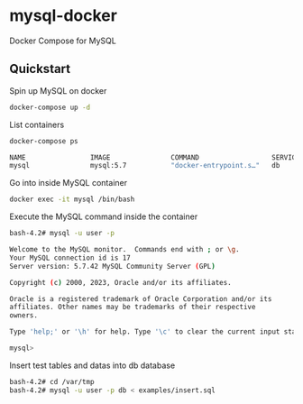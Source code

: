 # mysql-docker

Docker Compose for MySQL


## Quickstart

Spin up MySQL on docker

```bash
docker-compose up -d
```

List containers

```bash
docker-compose ps

NAME                IMAGE               COMMAND                  SERVICE             CREATED             STATUS              PORTS
mysql               mysql:5.7           "docker-entrypoint.s…"   db                  2 hours ago         Up 2 hours          0.0.0.0:3306->3306/tcp, 33060/tcp
```


Go into inside MySQL container

```bash
docker exec -it mysql /bin/bash
```

Execute the MySQL command inside the container

```bash
bash-4.2# mysql -u user -p

Welcome to the MySQL monitor.  Commands end with ; or \g.
Your MySQL connection id is 17
Server version: 5.7.42 MySQL Community Server (GPL)

Copyright (c) 2000, 2023, Oracle and/or its affiliates.

Oracle is a registered trademark of Oracle Corporation and/or its
affiliates. Other names may be trademarks of their respective
owners.

Type 'help;' or '\h' for help. Type '\c' to clear the current input statement.

mysql>
```


Insert test tables and datas into db database


```bash
bash-4.2# cd /var/tmp
bash-4.2# mysql -u user -p db < examples/insert.sql 
```

